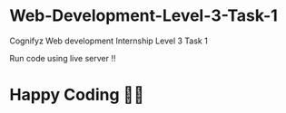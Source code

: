 # Web-Development-Level-3-Task-1

Cognifyz Web development Internship Level 3 Task 1

Run code using live server !!

# Happy Coding 🚀🙌
